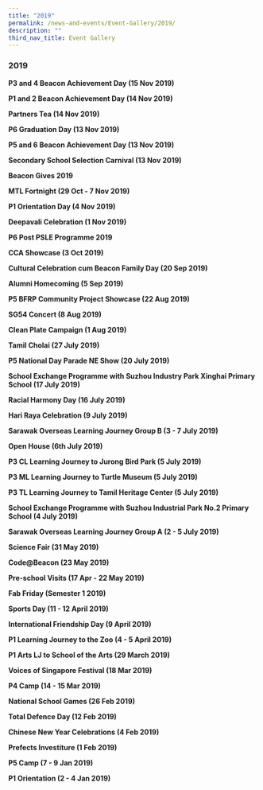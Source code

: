 ```yaml
---
title: "2019"
permalink: /news-and-events/Event-Gallery/2019/
description: ""
third_nav_title: Event Gallery
---
```

### 2019

**P3 and 4 Beacon Achievement Day (15 Nov 2019)**


**P1 and 2 Beacon Achievement Day (14 Nov 2019)**


**Partners Tea (14 Nov 2019)**


**P6 Graduation Day (13 Nov 2019)**


**P5 and 6 Beacon Achievement Day (13 Nov 2019)**


**Secondary School Selection Carnival (13 Nov 2019)**


**Beacon Gives 2019**


**MTL Fortnight (29 Oct - 7 Nov 2019)**


**P1 Orientation Day (4 Nov 2019)**


**Deepavali Celebration (1 Nov 2019)**


**P6 Post PSLE Programme 2019**


**CCA Showcase (3 Oct 2019)**


**Cultural Celebration cum Beacon Family Day (20 Sep 2019)**


**Alumni Homecoming (5 Sep 2019)**


**P5 BFRP Community Project Showcase (22 Aug 2019)**


**SG54 Concert (8 Aug 2019)**


**Clean Plate Campaign (1 Aug 2019)**


**Tamil Cholai (27 July 2019)**


**P5 National Day Parade NE Show (20 July 2019)**


**School Exchange Programme with Suzhou Industry Park Xinghai Primary School (17 July 2019)**


**Racial Harmony Day (16 July 2019)**


**Hari Raya Celebration (9 July 2019)**


**Sarawak Overseas Learning Journey Group B (3 - 7 July 2019)**


**Open House (6th July 2019)**


**P3 CL Learning Journey to Jurong Bird Park (5 July 2019)**


**P3 ML Learning Journey to Turtle Museum (5 July 2019)**


**P3 TL Learning Journey to Tamil Heritage Center (5 July 2019)**


**School Exchange Programme with Suzhou Industrial Park No.2 Primary School (4 July 2019)**


**Sarawak Overseas Learning Journey Group A (2 - 5 July 2019)**


**Science Fair (31 May 2019)**


**Code@Beacon (23 May 2019)**


**Pre-school Visits (17 Apr - 22 May 2019)**


**Fab Friday (Semester 1 2019)**


**Sports Day (11 - 12 April 2019)**


**International Friendship Day (9 April 2019)**


**P1 Learning Journey to the Zoo (4 - 5 April 2019)**


**P1 Arts LJ to School of the Arts (29 March 2019)**


**Voices of Singapore Festival (18 Mar 2019)**


**P4 Camp (14 - 15 Mar 2019)**


**National School Games (26 Feb 2019)**


**Total Defence Day (12 Feb 2019)**


**Chinese New Year Celebrations (4 Feb 2019)**


**Prefects Investiture (1 Feb 2019)**


**P5 Camp (7 - 9 Jan 2019)**


**P1 Orientation (2 - 4 Jan 2019)**